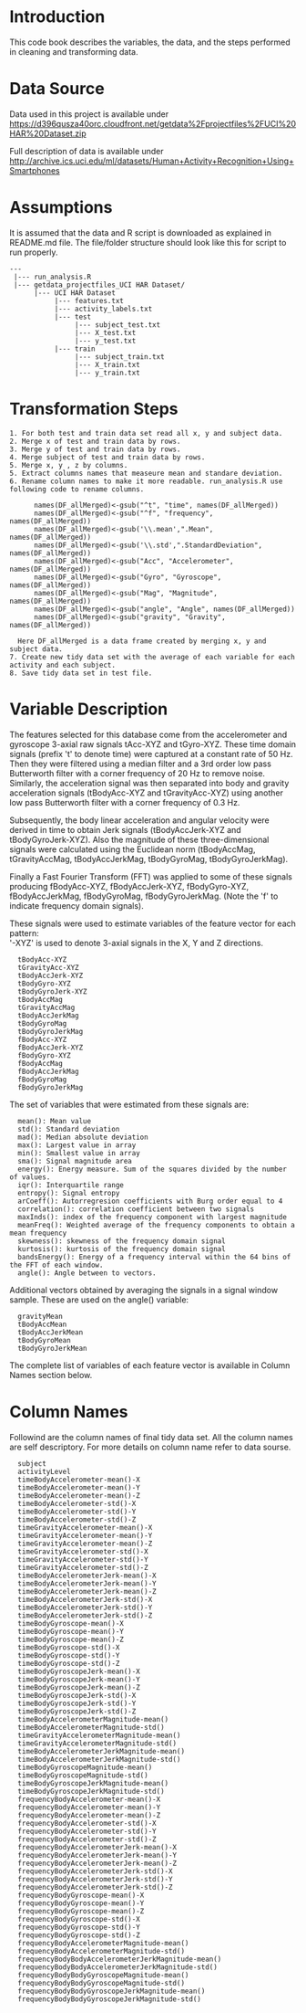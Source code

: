 # Introduction
This  code book describes the variables, the data, and the steps performed in cleaning and transforming data. 

# Data Source
Data used in this project is available under https://d396qusza40orc.cloudfront.net/getdata%2Fprojectfiles%2FUCI%20HAR%20Dataset.zip  

Full description of data is available under http://archive.ics.uci.edu/ml/datasets/Human+Activity+Recognition+Using+Smartphones

# Assumptions
It is assumed that the data and R script is downloaded as explained in README.md file. The file/folder structure should look
like this for script to run properly. 

    ---
     |--- run_analysis.R
     |--- getdata_projectfiles_UCI HAR Dataset/
          |--- UCI HAR Dataset
               |--- features.txt
               |--- activity_labels.txt
               |--- test
                    |--- subject_test.txt
                    |--- X_test.txt
                    |--- y_test.txt
               |--- train
                    |--- subject_train.txt
                    |--- X_train.txt
                    |--- y_train.txt

# Transformation Steps
    1. For both test and train data set read all x, y and subject data.
    2. Merge x of test and train data by rows.
    3. Merge y of test and train data by rows.
    4. Merge subject of test and train data by rows.
    5. Merge x, y , z by columns. 
    5. Extract columns names that measeure mean and standare deviation.
    6. Rename column names to make it more readable. run_analysis.R use following code to rename columns.
    
          names(DF_allMerged)<-gsub("^t", "time", names(DF_allMerged))
          names(DF_allMerged)<-gsub("^f", "frequency", names(DF_allMerged))
          names(DF_allMerged)<-gsub('\\.mean',".Mean", names(DF_allMerged))
          names(DF_allMerged)<-gsub('\\.std',".StandardDeviation", names(DF_allMerged))
          names(DF_allMerged)<-gsub("Acc", "Accelerometer", names(DF_allMerged))
          names(DF_allMerged)<-gsub("Gyro", "Gyroscope", names(DF_allMerged))
          names(DF_allMerged)<-gsub("Mag", "Magnitude", names(DF_allMerged))
          names(DF_allMerged)<-gsub("angle", "Angle", names(DF_allMerged))
          names(DF_allMerged)<-gsub("gravity", "Gravity", names(DF_allMerged))
   
      Here DF_allMerged is a data frame created by merging x, y and subject data. 
    7. Create new tidy data set with the average of each variable for each activity and each subject.
    8. Save tidy data set in test file. 

# Variable Description

The features selected for this database come from the accelerometer and gyroscope 3-axial raw signals tAcc-XYZ and tGyro-XYZ. These time domain signals (prefix 't' to denote time) were captured at a constant rate of 50 Hz. Then they were filtered using a median filter and a 3rd order low pass Butterworth filter with a corner frequency of 20 Hz to remove noise. Similarly, the acceleration signal was then separated into body and gravity acceleration signals (tBodyAcc-XYZ and tGravityAcc-XYZ) using another low pass Butterworth filter with a corner frequency of 0.3 Hz. 

Subsequently, the body linear acceleration and angular velocity were derived in time to obtain Jerk signals (tBodyAccJerk-XYZ and tBodyGyroJerk-XYZ). Also the magnitude of these three-dimensional signals were calculated using the Euclidean norm (tBodyAccMag, tGravityAccMag, tBodyAccJerkMag, tBodyGyroMag, tBodyGyroJerkMag). 

Finally a Fast Fourier Transform (FFT) was applied to some of these signals producing fBodyAcc-XYZ, fBodyAccJerk-XYZ, fBodyGyro-XYZ, fBodyAccJerkMag, fBodyGyroMag, fBodyGyroJerkMag. (Note the 'f' to indicate frequency domain signals). 

These signals were used to estimate variables of the feature vector for each pattern:  
'-XYZ' is used to denote 3-axial signals in the X, Y and Z directions.

      tBodyAcc-XYZ
      tGravityAcc-XYZ
      tBodyAccJerk-XYZ
      tBodyGyro-XYZ
      tBodyGyroJerk-XYZ
      tBodyAccMag
      tGravityAccMag
      tBodyAccJerkMag
      tBodyGyroMag
      tBodyGyroJerkMag
      fBodyAcc-XYZ
      fBodyAccJerk-XYZ
      fBodyGyro-XYZ
      fBodyAccMag
      fBodyAccJerkMag
      fBodyGyroMag
      fBodyGyroJerkMag

The set of variables that were estimated from these signals are: 

      mean(): Mean value
      std(): Standard deviation
      mad(): Median absolute deviation 
      max(): Largest value in array
      min(): Smallest value in array
      sma(): Signal magnitude area
      energy(): Energy measure. Sum of the squares divided by the number of values. 
      iqr(): Interquartile range 
      entropy(): Signal entropy
      arCoeff(): Autorregresion coefficients with Burg order equal to 4
      correlation(): correlation coefficient between two signals
      maxInds(): index of the frequency component with largest magnitude
      meanFreq(): Weighted average of the frequency components to obtain a mean frequency
      skewness(): skewness of the frequency domain signal 
      kurtosis(): kurtosis of the frequency domain signal 
      bandsEnergy(): Energy of a frequency interval within the 64 bins of the FFT of each window.
      angle(): Angle between to vectors.

Additional vectors obtained by averaging the signals in a signal window sample. These are used on the angle() variable:

      gravityMean
      tBodyAccMean
      tBodyAccJerkMean
      tBodyGyroMean
      tBodyGyroJerkMean

The complete list of variables of each feature vector is available in Column Names section below. 

# Column Names
Followind are the column names of final tidy data set. All the column names are self descriptory. For more details on column name refer to data sourse.

      subject
      activityLevel
      timeBodyAccelerometer-mean()-X
      timeBodyAccelerometer-mean()-Y
      timeBodyAccelerometer-mean()-Z
      timeBodyAccelerometer-std()-X
      timeBodyAccelerometer-std()-Y
      timeBodyAccelerometer-std()-Z
      timeGravityAccelerometer-mean()-X
      timeGravityAccelerometer-mean()-Y
      timeGravityAccelerometer-mean()-Z
      timeGravityAccelerometer-std()-X
      timeGravityAccelerometer-std()-Y
      timeGravityAccelerometer-std()-Z
      timeBodyAccelerometerJerk-mean()-X
      timeBodyAccelerometerJerk-mean()-Y
      timeBodyAccelerometerJerk-mean()-Z
      timeBodyAccelerometerJerk-std()-X
      timeBodyAccelerometerJerk-std()-Y
      timeBodyAccelerometerJerk-std()-Z
      timeBodyGyroscope-mean()-X
      timeBodyGyroscope-mean()-Y
      timeBodyGyroscope-mean()-Z
      timeBodyGyroscope-std()-X
      timeBodyGyroscope-std()-Y
      timeBodyGyroscope-std()-Z
      timeBodyGyroscopeJerk-mean()-X
      timeBodyGyroscopeJerk-mean()-Y
      timeBodyGyroscopeJerk-mean()-Z
      timeBodyGyroscopeJerk-std()-X
      timeBodyGyroscopeJerk-std()-Y
      timeBodyGyroscopeJerk-std()-Z
      timeBodyAccelerometerMagnitude-mean()
      timeBodyAccelerometerMagnitude-std()
      timeGravityAccelerometerMagnitude-mean()
      timeGravityAccelerometerMagnitude-std()
      timeBodyAccelerometerJerkMagnitude-mean()
      timeBodyAccelerometerJerkMagnitude-std()
      timeBodyGyroscopeMagnitude-mean()
      timeBodyGyroscopeMagnitude-std()
      timeBodyGyroscopeJerkMagnitude-mean()
      timeBodyGyroscopeJerkMagnitude-std()
      frequencyBodyAccelerometer-mean()-X
      frequencyBodyAccelerometer-mean()-Y
      frequencyBodyAccelerometer-mean()-Z
      frequencyBodyAccelerometer-std()-X
      frequencyBodyAccelerometer-std()-Y
      frequencyBodyAccelerometer-std()-Z
      frequencyBodyAccelerometerJerk-mean()-X
      frequencyBodyAccelerometerJerk-mean()-Y
      frequencyBodyAccelerometerJerk-mean()-Z
      frequencyBodyAccelerometerJerk-std()-X
      frequencyBodyAccelerometerJerk-std()-Y
      frequencyBodyAccelerometerJerk-std()-Z
      frequencyBodyGyroscope-mean()-X
      frequencyBodyGyroscope-mean()-Y
      frequencyBodyGyroscope-mean()-Z
      frequencyBodyGyroscope-std()-X
      frequencyBodyGyroscope-std()-Y
      frequencyBodyGyroscope-std()-Z
      frequencyBodyAccelerometerMagnitude-mean()
      frequencyBodyAccelerometerMagnitude-std()
      frequencyBodyBodyAccelerometerJerkMagnitude-mean()
      frequencyBodyBodyAccelerometerJerkMagnitude-std()
      frequencyBodyBodyGyroscopeMagnitude-mean()
      frequencyBodyBodyGyroscopeMagnitude-std()
      frequencyBodyBodyGyroscopeJerkMagnitude-mean()
      frequencyBodyBodyGyroscopeJerkMagnitude-std()

